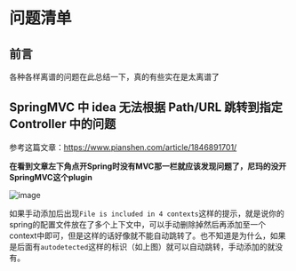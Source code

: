 # 问题清单

## 前言

各种各样离谱的问题在此总结一下，真的有些实在是太离谱了



## SpringMVC 中 idea 无法根据 Path/URL 跳转到指定 Controller 中的问题

参考这篇文章：https://www.pianshen.com/article/1846891701/

**在看到文章左下角点开Spring时没有MVC那一栏就应该发现问题了，尼玛的没开SpringMVC这个plugin**

![image](https://cdn.jsdelivr.net/gh/CalvinHaynes/ImageHub@main/BlogImage/image.1d35dt6nq734.png)

如果手动添加后出现`File is included in 4 contexts`这样的提示，就是说你的spring的配置文件放在了多个上下文中，可以手动删除掉然后再添加至一个context中即可，但是这样的话好像就不能自动跳转了。也不知道是为什么，如果是后面有`autodetected`这样的标识（如上图）就可以自动跳转，手动添加的就没有。

